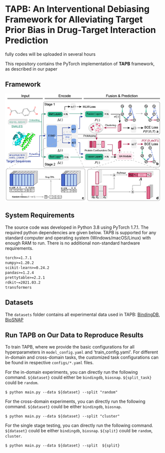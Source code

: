 # TAPB: An Interventional Debiasing Framework for Alleviating Target Prior Bias in Drug-Target Interaction Prediction

fully codes will be uploaded in several hours

This repository contains the PyTorch implementation of **TAPB** framework, as described in our paper
## Framework
![TAPB](image/TAPB.png)
## System Requirements

The source code was developed in Python 3.8 using PyTorch 1.7.1. The required python dependencies are given below. TAPB is supported for any standard computer and operating system (Windows/macOS/Linux) with enough RAM to run. There is no additional non-standard hardware requirements.

```
torch>=1.7.1
numpy>=1.20.2
scikit-learn>=0.24.2
pandas>=1.2.4
prettytable>=2.2.1
rdkit~=2021.03.2
transformers
```

## Datasets

The `datasets` folder contains all experimental data used in TAPB: [BindingDB](https://github.com/peizhenbai/DrugBAN), [BioSNAP](https://github.com/kexinhuang12345/MolTrans)

## Run TAPB on Our Data to Reproduce Results

To train TAPB, where we provide the basic configurations for all hyperparameters in `model_config.yaml` and 'train_config.yaml'. For different in-domain and cross-domain tasks, the customized task configurations can be found in respective `configs/*.yaml` files.

For the in-domain experiments, you can directly run the following command. `${dataset}` could either be `bindingdb`, `biosnap`. `${split_task}` could be `random`. 

```
$ python main.py --data ${dataset} --split "random"
```

For the cross-domain experiments, you can directly run the following command. `${dataset}` could be either `bindingdb`, `biosnap`.

```
$ python main.py --data ${dataset} --split "cluster"
```

For the single stage testing, you can directly run the following command. `${dataset}` could be either `bindingdb`, `biosnap`. `${split}` could be `random`, `cluster`. 
```
$ python main.py --data ${dataset} --split  ${split}
```
